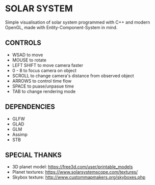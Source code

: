 # SOLAR SYSTEM
Simple visualisation of solar system programmed with C++ and modern OpenGL, made with Entity-Component-System in mind.

## CONTROLS
* WSAD to move
* MOUSE to rotate
* LEFT SHIFT to move camera faster
* 0 - 8 to focus camera on object
* SCROLL to change camera's distance from observed object
* ARROWS to control time flow
* SPACE to puase/unpasue time
* TAB to change rendering mode

## DEPENDENCIES
* GLFW
* GLAD
* GLM
* Assimp
* STB

## SPECIAL THANKS
* 3D planet model: https://free3d.com/user/printable_models
* Planet textures: https://www.solarsystemscope.com/textures/
* Skybox texture: http://www.custommapmakers.org/skyboxes.php
